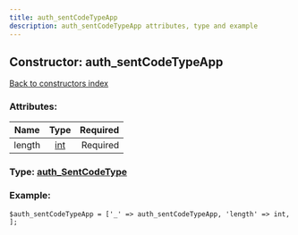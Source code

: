 ```yaml
---
title: auth_sentCodeTypeApp
description: auth_sentCodeTypeApp attributes, type and example
---
```

## Constructor: auth\_sentCodeTypeApp  
[Back to constructors index](index.md)



### Attributes:

| Name     |    Type       | Required |
|----------|:-------------:|---------:|
|length|[int](../types/int.md) | Required|



### Type: [auth\_SentCodeType](../types/auth_SentCodeType.md)


### Example:

```
$auth_sentCodeTypeApp = ['_' => auth_sentCodeTypeApp, 'length' => int, ];
```